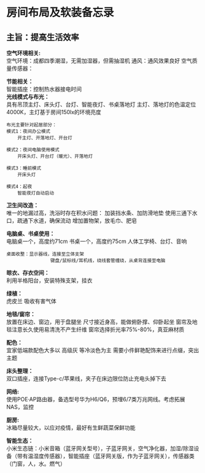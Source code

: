 # 房间布局及软装备忘录
## 主旨：提高生活效率

__空气环境相关:__  
    空气环境：成都四季潮湿，无需加湿器，但需抽湿机
    通风：通风效果良好
    空气质量传感器：

__节能相关：__  
    智能插座：控制热水器接电时间  
__光线模式与布光：__  
    具有吊顶主灯、床头灯、台灯、智能夜灯、书桌落地灯
    主灯、落地灯的色温定位4000K，主灯基于房间150lx的环境亮度

    布光主要针对起居部分：
    模式1：夜间办公模式
        开主灯、开落地灯、开台灯

    模式2：夜间电脑使用模式
        开床头灯、开台灯（暖光）、开落地灯

    模式3：睡前模式
        开床头灯

    模式4：起夜
        智能夜灯自动启动  

__卫生间改造：__  
    唯一的地漏过高，洗浴时存在积水问题：
    加装挡水条、加防滑地垫
    使用三通下水口，疏通下水道，确保流动
    增加置物架，放毛巾、肥皂

__电脑桌、书桌使用：__  
    电脑桌一个，高度约71cm
    书桌一个，高度约75cm
    人体工学椅、台灯、音响
    
    桌面收整：显示器线，连接至立体支架
                    键盘/鼠标线/耳机线，绕线套管缠绕，从桌背连接至电脑
__晾衣、存衣空间：__  
    利用半格阳台，安装特殊支架，挂衣   
     
__绿植：__  
    虎皮兰 吸收有害气体  

__地毯/窗帘：__  
    放置在床边、窗边，用于盘腿坐
    尺寸接近身高，能做俯卧撑、仰卧起坐
    窗帘及地毯注意长久使用易清洗不产生纤维
    窗帘选择折光率75%-80%，真亚麻材质  

__配色：__  
    宜家低端款配色大多以 高级灰 等冷淡色为主
    需要小件鲜艳配饰来进行点缀，突出主题  

__床头整理：__  
    双口插座，连接Type-c/苹果线，夹子在床边限位防止充电头掉下去  

__网络:__    
    使用POE·AP路由器，备选型号华为H6/Q6，预埋6/7类万兆网线。考虑拓展NAS，监控

__厨房:__  
    冰箱尽量较大，以应对疫情，最好有生鲜蔬菜保鲜功能

__智能生态：__    
    小米生态链：小米音箱（蓝牙网关型号），子蓝牙网关，空气净化器，加湿/除湿设备（带有温湿度传感器），智能插座（蓝牙网关版，作为子蓝牙网关），传感器类（门窗，人，水。燃气）
